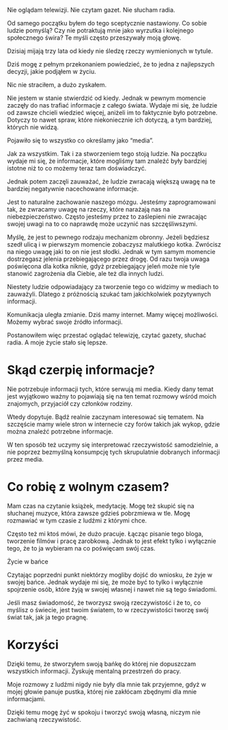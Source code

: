 Nie oglądam telewizji. Nie czytam gazet. Nie słucham radia.

Od samego początku byłem do tego sceptycznie nastawiony. Co sobie ludzie pomyślą? Czy nie potraktują mnie jako wyrzutka i kolejnego społecznego świra? Te myśli często przeszywały moją głowę.

Dzisiaj mijają trzy lata od kiedy nie śledzę rzeczy wymienionych w tytule.

Dziś mogę z pełnym przekonaniem powiedzieć, że to jedna z najlepszych decyzji, jakie podjąłem w życiu.

Nic nie straciłem, a dużo zyskałem.

Nie jestem w stanie stwierdzić od kiedy. Jednak w pewnym momencie zaczęły do nas trafiać informacje z całego świata. Wydaje mi się, że ludzie od zawsze chcieli wiedzieć więcej, aniżeli im to faktycznie było potrzebne. Dotyczy to nawet spraw, które niekoniecznie ich dotyczą, a tym bardziej, których nie widzą.

Pojawiło się to wszystko co określamy jako “media”.

Jak za wszystkim. Tak i za stworzeniem tego stoją ludzie. Na początku wydaje mi się, że informacje, które mogliśmy tam znaleźć były bardziej istotne niż to co możemy teraz tam doświadczyć.

Jednak potem zaczęli zauważać, że ludzie zwracają większą uwagę na te bardziej negatywnie nacechowane informacje.

Jest to naturalne zachowanie naszego mózgu. Jesteśmy zaprogramowani tak, że zwracamy uwagę na rzeczy, które narażają nas na niebezpieczeństwo. Często jesteśmy przez to zaślepieni nie zwracając swojej uwagi na to co naprawdę może uczynić nas szczęśliwszymi.

Myślę, że jest to pewnego rodzaju mechanizm obronny. Jeżeli będziesz szedł ulicą i w pierwszym momencie zobaczysz malutkiego kotka. Zwrócisz na niego uwagę jaki to on nie jest słodki. Jednak w tym samym momencie dostrzegasz jelenia przebiegającego przez drogę. Od razu twoja uwaga poświęcona dla kotka niknie, gdyż przebiegający jeleń może nie tyle stanowić zagrożenia dla Ciebie, ale też dla innych ludzi.

Niestety ludzie odpowiadający za tworzenie tego co widzimy w mediach to zauważyli. Dlatego z próżnością szukać tam jakichkolwiek pozytywnych informacji.

Komunikacja uległa zmianie. Dziś mamy internet. Mamy więcej możliwości. Możemy wybrać swoje źródło informacji.

Postanowiłem więc przestać oglądać telewizję, czytać gazety, słuchać radia. A moje życie stało się lepsze.

# **Skąd czerpię informacje?**

Nie potrzebuje informacji tych, które serwują mi media. Kiedy dany temat jest wyjątkowo ważny to pojawiają się na ten temat rozmowy wśród moich znajomych, przyjaciół czy członków rodziny.

Wtedy dopytuje. Bądź realnie zaczynam interesować się tematem. Na szczęście mamy wiele stron w internecie czy forów takich jak wykop, gdzie można znaleźć potrzebne informacje.

W ten sposób też uczymy się interpretować rzeczywistość samodzielnie, a nie poprzez bezmyślną konsumpcję tych skrupulatnie dobranych informacji przez media.

# **Co robię z wolnym czasem?**

Mam czas na czytanie książek, medytację. Mogę też skupić się na słuchanej muzyce, która zawsze gdzieś pobrzmiewa w tle. Mogę rozmawiać w tym czasie z ludźmi z którymi chce.

Często też mi ktoś mówi, że dużo pracuje. Łącząc pisanie tego bloga, tworzenie filmów i pracę zarobkową. Jednak to jest efekt tylko i wyłącznie tego, że to ja wybieram na co poświęcam swój czas.

Życie w bańce

Czytając poprzedni punkt niektórzy mogliby dojść do wniosku, że żyje w swojej bańce. Jednak wydaje mi się, że może być to tylko i wyłącznie spojrzenie osób, które żyją w swojej własnej i nawet nie są tego świadomi.

Jeśli masz świadomość, że tworzysz swoją rzeczywistość i że to, co myślisz o świecie, jest twoim światem, to w rzeczywistości tworzę swój świat tak, jak ja tego pragnę.

# **Korzyści**

Dzięki temu, że stworzyłem swoją bańkę do której nie dopuszczam wszystkich informacji. Zyskuję mentalną przestrzeń do pracy.

Moje rozmowy z ludźmi nigdy nie były dla mnie tak przyjemne, gdyż w mojej głowie panuje pustka, której nie zakłócam zbędnymi dla mnie informacjami.

Dzięki temu mogę żyć w spokoju i tworzyć swoją własną, niczym nie zachwianą rzeczywistość.

